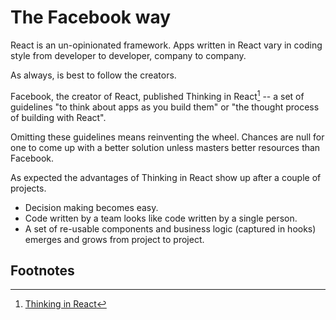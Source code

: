 # The Facebook way

React is an un-opinionated framework. Apps written in React vary in coding style from developer to developer, company to company.

As always, is best to follow the creators.

Facebook, the creator of React, published Thinking in React[^1] -- a set of guidelines "to think about apps as you build them" or  "the thought process of building with React".

Omitting these guidelines means reinventing the wheel. Chances are null for one to come up with a better solution unless masters better resources than Facebook.

As expected the advantages of Thinking in React show up after a couple of projects. 

- Decision making becomes easy. 
- Code written by a team looks like code written by a single person.
- A set of re-usable components and business logic (captured in hooks) emerges and grows from project to project.


## Footnotes
[^1]: [Thinking in React](https://reactjs.org/docs/thinking-in-react.html)